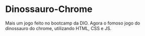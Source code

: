 # Dinossauro-Chrome
 Mais um jogo feito no bootcamp da DIO. Agora o fomoso jogo do dinossauro do chrome, utilizando HTML, CSS e JS.

